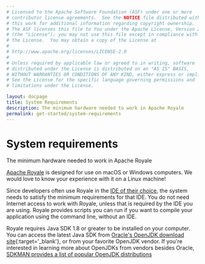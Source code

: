 ```yaml
---
# Licensed to the Apache Software Foundation (ASF) under one or more
# contributor license agreements.  See the NOTICE file distributed with
# this work for additional information regarding copyright ownership.
# The ASF licenses this file to You under the Apache License, Version 2.0
# (the "License"); you may not use this file except in compliance with
# the License.  You may obtain a copy of the License at
# 
# http://www.apache.org/licenses/LICENSE-2.0
# 
# Unless required by applicable law or agreed to in writing, software
# distributed under the License is distributed on an "AS IS" BASIS,
# WITHOUT WARRANTIES OR CONDITIONS OF ANY KIND, either express or implied.
# See the License for the specific language governing permissions and
# limitations under the License.

layout: docpage
title: System Requirements
description: The minimum hardware needed to work in Apache Royale
permalink: get-started/system-requirements
---
```


# System requirements

The minimum hardware needed to work in Apache Royale

[Apache Royale](https://royale.apache.org/) is designed for use on macOS or Windows computers. We would love to know your experience with it on a Linux machine!

Since developers often use Royale in the [IDE of their choice](get-started/development-tools), the system needs to satisfy the minimum requirements for that IDE. You do not need Internet access to work with Royale, unless that is required by the IDE you are using. Royale provides scripts you can run if you want to compile your application using the command line, without an IDE.

Royale requires Java SDK 1.8 or greater to be installed on your computer. You can access the latest Java SDK from [Oracle's OpenJDK download site](https://jdk.java.net/){:target='_blank'}, or from your favorite OpenJDK vendor. If you're interested in learning more about OpenJDKs from vendors besides Oracle, [SDKMAN provides a list of popular OpenJDK distributions](https://sdkman.io/jdks)
